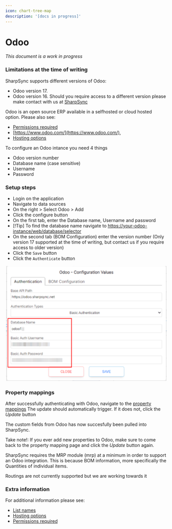 ```yaml
---
icon: chart-tree-map
description: '[docs in progress]'
---
```


# Odoo

_This document is a work in progress_

### Limitations at the time of writing



SharpSync supports different versions of Odoo:

* Odoo version 17.
* Odoo version 16. Should you require access to a different version please make contact with us at [SharpSync](https://sharpsync.net/about/)

Odoo is an open source ERP available in a selfhosted or cloud hosted option. Please also see:

* [Permissions required](https://github.com/SharpSync/docs/blob/main/datasources/odoo/markdown/permissions_required.md)
* [https://www.odoo.com/](https://www.odoo.com/),
* [Hosting options](https://github.com/SharpSync/docs/blob/main/datasources/odoo/markdown/hosting-options.md)

To configure an Odoo intance you need 4 things

* Odoo version number
* Database name (case sensitive)
* Username
* Password

### Setup steps



* Login on the application
* Navigate to data sources
* On the right > Select Odoo > Add
* Click the configure button
* On the first tab, enter the Database name, Username and password
* \[!Tip] To find the database name navigate to [https://your-odoo-instance/web/database/selector](https://your-odoo-instance/web/database/selector)
* On the second tab (BOM Configuration) enter the version number (Only version 17 supported at the time of writing, but contact us if you require access to older version)
* Click the `Save` button
* Click the `Authenticate` button

[![Configure Odoo](https://github.com/SharpSync/docs/raw/main/datasources/odoo/odoo-config-values.png)](https://github.com/SharpSync/docs/blob/main/datasources/odoo/odoo-config-values.png)

### Property mappings



After successfully authenticating with Odoo, navigate to the [property mappings](https://github.com/SharpSync/docs/blob/main/datasources/odoo/propertymapping/markdown/readme.md) The update should automatically trigger. If it does not, click the _Update_ button

The custom fields from Odoo has now succesfully been pulled into SharpSync.

Take note!: If you ever add new properties to Odoo, make sure to come back to the property mapping page and click the _Update_ button again.

SharpSync requires the MRP module (mrp) at a minimum in order to support an Odoo integration. This is because BOM information, more specifically the Quantities of individual items.

Routings are not currently supported but we are working towards it

### Extra information



For additional information please see:

* [List names](https://github.com/SharpSync/docs/blob/main/datasources/odoo/markdown/list_names.md)
* [Hosting options](https://github.com/SharpSync/docs/blob/main/datasources/odoo/markdown/hosting-options.md)
* [Permissions required](https://github.com/SharpSync/docs/blob/main/datasources/odoo/markdown/permissions_required.md)
